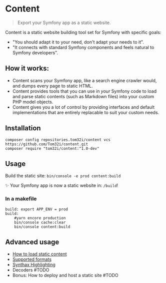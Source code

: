 # Content

> Export your Symfony app as a static website.

Content is a static website building tool set for Symfony with specific goals:
- "You should adapt it to your need, don't adapt your needs to it".
- "It connects with standard Symfony components and feels natural to Symfony developers".

## How it works:

- Content scans your Symfony app, like a search engine crawler would, and dumps every page to static HTML.
- Content provides tools that you can use in _your_ Symfony code to load and parse static contents (such as Markdown files) into your custom PHP model objects.
- Content gives you a lot of control by providing interfaces and default implementations that are entirely replacable to suit your custom needs.

## Installation

    composer config repositories.tom32i/content vcs https://github.com/Tom32i/content.git
    composer require "tom32i/content:^1.0-dev"

## Usage

Build the static site: `bin/console -e prod content:build`

✨ Your Symfony app is now a static website in: `/build`!

### In a makefile

```make
build: export APP_ENV = prod
build:
    #yarn encore production
    bin/console cache:clear
    bin/console content:build
```

## Advanced usage

- [How to load static content](doc/loading-content.md)
- [Supported formats](doc/supported-formats.md)
- [Synthax Highlighting](doc/synthax-highlighting.md)
- Decoders #TODO
- Bonus: How to deploy and host a static site #TODO

